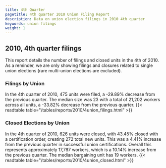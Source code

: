 ```yaml
---
title: 4th Quarter 
pagetitle: 4th quarter 2010 Union Filing Report
description: Data on union election filings in 2010 4th quarter 
keywords: union filings
weight: 1
---
```


## 2010, 4th quarter filings

This report details the number of filings and closed units in the 4th of 2010. As a reminder, we are only showing filings and closures related to single union elections (rare multi-union elections are excluded).

### Filings by Union
In the 4th quarter of 2010, 475 units were filed, a -29.89% decrease from the previous quarter. The median size was 23 with a total of 21,202 workers across all units, a -33.82% decrease from the previous quarter.
{{< readtable table="/tables/reports/2010/4union_filings.html" >}}

### Closed Elections by Union
In the 4th quarter of 2010, 626 units were closed, with 43.45% closed with a certification order, creating 272 total new units. This was a 4.41% increase from the previous quarter in successful union certifications. Overall this represents approximately 17,787 workers, which is a 10.14% increase from the previous quarter. The median bargaining unit has 19 workers.
{{< readtable table="/tables/reports/2010/4union_closed.html" >}}
